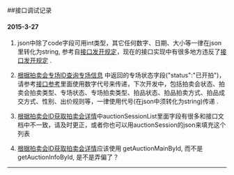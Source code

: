 ##接口调试记录

#### 2015-3-27

1. json中除了code字段可用int类型，其它任何数字、日期、大小等一律在json里转化为string, 参考自[接口发开规定](README.md)，现在的接口实现中有很多地方违反了[接口发开规定](README.md) . 

2. [根据拍卖会专场ID查询专场信息](首页/拍卖会信息相关接口.md#4) 中返回的专场状态字段("status":"已开拍")，请参考[接口参考](接口参考.md)里面使用数字代号来传递，下次开发中，包括拍卖会状态、拍卖会拍卖类型、专场状态、专场拍卖类型、拍品状态、拍品拍卖方式、拍品成交方式、性别、出价规则等，一律使用代号(在json中须转化为string)传递 .
3. [根据拍卖会ID获取拍卖会详情](首页/拍卖会信息相关接口.md#2)中auctionSessionList里面字段有很多和接口文档中不一致，请及时更正，或者你也可以用auctionSession的json来填充这个列表
4. [根据拍卖会ID获取拍卖会详情](首页/拍卖会信息相关接口.md#2)应该使用 getAuctionMainById, 而不是 getAuctionInfoById, 是不是弄偏了？

---





